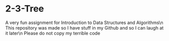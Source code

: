 # 2-3-Tree
A very fun assignment for Introduction to Data Structures and Algorithms\n
This repository was made so I have stuff in my Github and so I can laugh at it later\n
Please do not copy my terrible code
